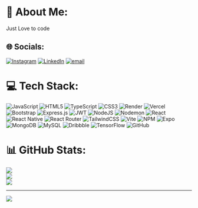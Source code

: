 # 💫 About Me:

Just Love to code

## 🌐 Socials:

[![Instagram](https://img.shields.io/badge/Instagram-%23E4405F.svg?logo=Instagram&logoColor=white)](https://instagram.com/frank.codes) [![LinkedIn](https://img.shields.io/badge/LinkedIn-%230077B5.svg?logo=linkedin&logoColor=white)](https://linkedin.com/in/frank-mugendi) [![email](https://img.shields.io/badge/Email-D14836?logo=gmail&logoColor=white)](mailto:frankbuildstech@gmail.com)

# 💻 Tech Stack:

![JavaScript](https://img.shields.io/badge/javascript-%23323330.svg?style=flat&logo=javascript&logoColor=%23F7DF1E) ![HTML5](https://img.shields.io/badge/html5-%23E34F26.svg?style=flat&logo=html5&logoColor=white) ![TypeScript](https://img.shields.io/badge/typescript-%23007ACC.svg?style=flat&logo=typescript&logoColor=white) ![CSS3](https://img.shields.io/badge/css3-%231572B6.svg?style=flat&logo=css3&logoColor=white) ![Render](https://img.shields.io/badge/Render-%46E3B7.svg?style=flat&logo=render&logoColor=white) ![Vercel](https://img.shields.io/badge/vercel-%23000000.svg?style=flat&logo=vercel&logoColor=white) ![Bootstrap](https://img.shields.io/badge/bootstrap-%238511FA.svg?style=flat&logo=bootstrap&logoColor=white) ![Express.js](https://img.shields.io/badge/express.js-%23404d59.svg?style=flat&logo=express&logoColor=%2361DAFB) ![JWT](https://img.shields.io/badge/JWT-black?style=flat&logo=JSON%20web%20tokens) ![NodeJS](https://img.shields.io/badge/node.js-6DA55F?style=flat&logo=node.js&logoColor=white) ![Nodemon](https://img.shields.io/badge/NODEMON-%23323330.svg?style=flat&logo=nodemon&logoColor=%BBDEAD) ![React](https://img.shields.io/badge/react-%2320232a.svg?style=flat&logo=react&logoColor=%2361DAFB) ![React Native](https://img.shields.io/badge/react_native-%2320232a.svg?style=flat&logo=react&logoColor=%2361DAFB) ![React Router](https://img.shields.io/badge/React_Router-CA4245?style=flat&logo=react-router&logoColor=white) ![TailwindCSS](https://img.shields.io/badge/tailwindcss-%2338B2AC.svg?style=flat&logo=tailwind-css&logoColor=white) ![Vite](https://img.shields.io/badge/vite-%23646CFF.svg?style=flat&logo=vite&logoColor=white) ![NPM](https://img.shields.io/badge/NPM-%23CB3837.svg?style=flat&logo=npm&logoColor=white) ![Expo](https://img.shields.io/badge/expo-1C1E24?style=flat&logo=expo&logoColor=#D04A37) ![MongoDB](https://img.shields.io/badge/MongoDB-%234ea94b.svg?style=flat&logo=mongodb&logoColor=white) ![MySQL](https://img.shields.io/badge/mysql-4479A1.svg?style=flat&logo=mysql&logoColor=white) ![Dribbble](https://img.shields.io/badge/Dribbble-EA4C89?style=flat&logo=dribbble&logoColor=white) ![TensorFlow](https://img.shields.io/badge/TensorFlow-%23FF6F00.svg?style=flat&logo=TensorFlow&logoColor=white) ![GitHub](https://img.shields.io/badge/github-%23121011.svg?style=flat&logo=github&logoColor=white)

# 📊 GitHub Stats:

![](https://github-readme-stats.vercel.app/api?username=Frank770-stack&theme=dark&hide_border=false&include_all_commits=true&count_private=false)<br/>
![](https://github-readme-streak-stats.herokuapp.com/?user=Frank770-stack&theme=dark&hide_border=false)<br/>
![](https://github-readme-stats.vercel.app/api/top-langs/?username=Frank770-stack&theme=dark&hide_border=false&include_all_commits=true&count_private=false&layout=compact)

---

[![](https://visitcount.itsvg.in/api?id=Frank770-stack&icon=0&color=0)](https://visitcount.itsvg.in)

<!-- Proudly created with GPRM ( https://gprm.itsvg.in ) -->
